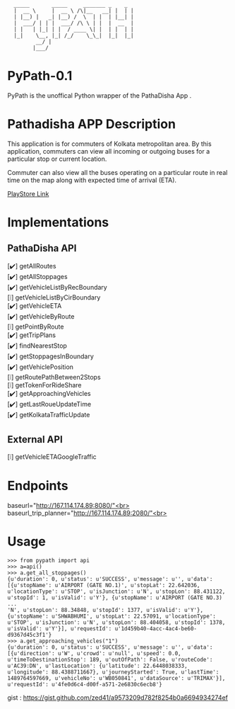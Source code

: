 
      _____       _____     _______ _    _ 
      |  __ \     |  __ \ /\|__   __| |  | |
      | |__) |   _| |__) /  \  | |  | |__| |
      |  ___/ | | |  ___/ /\ \ | |  |  __  |
      | |   | |_| | |  / ____ \| |  | |  | |
      |_|    \__, |_| /_/    \_\_|  |_|  |_|
             __/ |                         
            |___/                          
            
# PyPath-0.1
PyPath is the unoffical Python wrapper of the PathaDisha App . 

# Pathadisha APP Description

This application is for commuters of Kolkata metropolitan area. By this application, commuters can view all incoming or outgoing buses for a particular stop or current location.

Commuter can also view all the buses operating on a particular route in real time on the map along with expected time of arrival (ETA).

<a href="https://play.google.com/store/apps/details?id=com.wbtransport.commuter&hl=en"> PlayStore Link </a>

# Implementations

## PathaDisha API

[:heavy_check_mark:] getAllRoutes<br>
[:heavy_check_mark:] getAllStoppages<br>
[:heavy_check_mark:] getVehicleListByRecBoundary<br>
[:grey_exclamation:] getVehicleListByCirBoundary<br>
[:heavy_check_mark:] getVehicleETA<br>
[:heavy_check_mark:] getVehicleByRoute<br>
[:grey_exclamation:] getPointByRoute<br>
[:heavy_check_mark:] getTripPlans<br>
[:heavy_check_mark:] findNearestStop<br>
[:heavy_check_mark:] getStoppagesInBoundary<br>
[:heavy_check_mark:] getVehiclePosition<br>
[:grey_exclamation:] getRoutePathBetween2Stops<br>
[:grey_exclamation:] getTokenForRideShare<br>
[:heavy_check_mark:] getApproachingVehicles<br>
[:heavy_check_mark:] getLastRoueUpdateTime<br>
[:heavy_check_mark:] getKolkataTrafficUpdate<br>

## External API

[:grey_exclamation:] getVehicleETAGoogleTraffic<br>

# Endpoints

baseurl="http://167.114.174.89:8080/"<br>
baseurl_trip_planner="http://167.114.174.89:2080/"<br>

# Usage

	>>> from pypath import api
	>>> a=api()
	>>> a.get_all_stoppages()
	{u'duration': 0, u'status': u'SUCCESS', u'message': u'', u'data': [{u'stopName': u'AIRPORT (GATE NO.1)', u'stopLat': 22.642036, u'locationType': u'STOP', u'isJunction': u'N', u'stopLon': 88.431122, u'stopId': 1, u'isValid': u'Y'}, {u'stopName': u'AIRPORT (GATE NO.3)
	...
	'N', u'stopLon': 88.34848, u'stopId': 1377, u'isValid': u'Y'}, {u'stopName': u'SHWABHUMI', u'stopLat': 22.57091, u'locationType': u'STOP', u'isJunction': u'N', u'stopLon': 88.404058, u'stopId': 1378, u'isValid': u'Y'}], u'requestId': u'1d459b40-4acc-4ac4-be60-d9367d45c3f1'}
	>>> a.get_approaching_vehicles("1")
	{u'duration': 0, u'status': u'SUCCESS', u'message': u'', u'data': [{u'direction': u'W', u'crowd': u'null', u'speed': 0.0, u'timeToDestinationStop': 189, u'outOfPath': False, u'routeCode': u'AC39:DN', u'lastLocation': {u'latitude': 22.6448038333, u'longitude': 88.4388711667}, u'journeyStarted': True, u'lastTime': 1489764597669, u'vehicleNo': u'WB050841', u'dataSource': u'TRIMAX'}], u'requestId': u'4fe0d6c4-d00f-a571-2e6830c6ecb8'}


gist : https://gist.github.com/zed41/a9573209d782f8254b0a6694934274ef